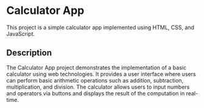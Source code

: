 # Calculator App

This project is a simple calculator app implemented using HTML, CSS, and JavaScript.

## Description

The Calculator App project demonstrates the implementation of a basic calculator using web technologies. It provides a user interface where users can perform basic arithmetic operations such as addition, subtraction, multiplication, and division. The calculator allows users to input numbers and operators via buttons and displays the result of the computation in real-time.

